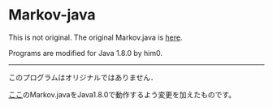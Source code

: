 # Markov-java

This is not original. The original Markov.java is [here](http://www.cs.princeton.edu/~bwk/tpop.webpage/).

Programs are modified for Java 1.8.0 by him0.

---

このプログラムはオリジナルではありません．

[ここ](http://www.cs.princeton.edu/~bwk/tpop.webpage/)のMarkov.javaをJava1.8.0で動作するよう変更を加えたものです。
